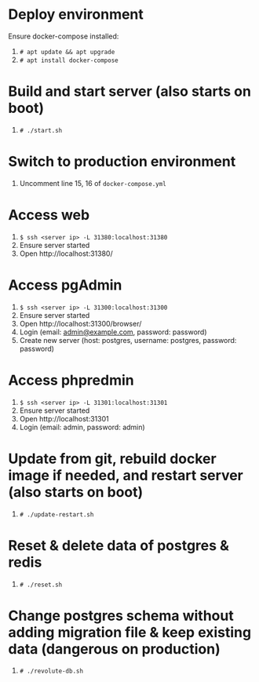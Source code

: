 # Deploy environment
Ensure docker-compose installed:
1. `# apt update && apt upgrade`
2. `# apt install docker-compose`

# Build and start server (also starts on boot)
1. `# ./start.sh`

# Switch to production environment
1. Uncomment line 15, 16 of `docker-compose.yml`

# Access web
1. `$ ssh <server ip> -L 31380:localhost:31380`
2. Ensure server started
3. Open http://localhost:31380/

# Access pgAdmin
1. `$ ssh <server ip> -L 31300:localhost:31300`
2. Ensure server started
3. Open http://localhost:31300/browser/
4. Login (email: admin@example.com, password: password)
5. Create new server (host: postgres, username: postgres, password: password)

# Access phpredmin
1. `$ ssh <server ip> -L 31301:localhost:31301`
2. Ensure server started
3. Open http://localhost:31301
4. Login (email: admin, password: admin)

# Update from git, rebuild docker image if needed, and restart server (also starts on boot)
1. `# ./update-restart.sh`

# Reset & delete data of postgres & redis
1. `# ./reset.sh`

# Change postgres schema without adding migration file & keep existing data (dangerous on production)
1. `# ./revolute-db.sh`